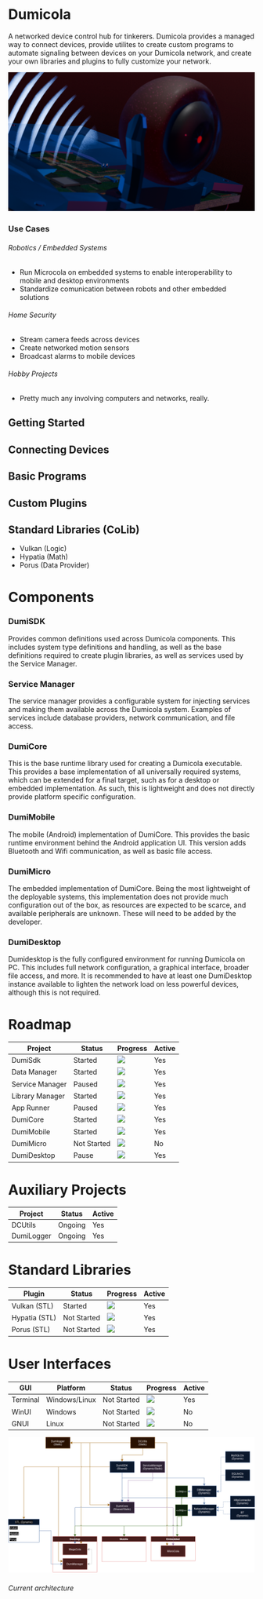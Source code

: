 # Dumicola
A networked device control hub for tinkerers. Dumicola provides a managed way to connect devices, provide utilites to create custom programs to automate signaling between devices on your Dumicola network, and create your own libraries and plugins to fully customize your network.

![](./plogo1.png)

### Use Cases
###### Robotics / Embedded Systems
* Run Microcola on embedded systems to enable interoperability to mobile and desktop environments
* Standardize comunication between robots and other embedded solutions 
###### Home Security
* Stream camera feeds across devices
* Create networked motion sensors
* Broadcast alarms to mobile devices
###### Hobby Projects
* Pretty much any involving computers and networks, really.

## Getting Started

## Connecting Devices

## Basic Programs

## Custom Plugins

## Standard Libraries (CoLib)
* Vulkan (Logic)
* Hypatia (Math)
* Porus (Data Provider)

# Components
### DumiSDK
Provides common definitions used across Dumicola components. This includes system type definitions and handling, as well as the base definitions required to create plugin libraries, as well as services used by the Service Manager.

### Service Manager
The service manager provides a configurable system for injecting services and making them available across the Dumicola system. Examples of services include database providers, network communication, and file access.

### DumiCore
This is the base runtime library used for creating a Dumicola executable. This provides a base implementation of all universally required systems, which can be extended for a final target, such as for a desktop or embedded implementation. As such, this is lightweight and does not directly provide platform specific configuration.

### DumiMobile
The mobile (Android) implementation of DumiCore. This provides the basic runtime environment behind the Android application UI. This version adds Bluetooth and Wifi communication, as well as basic file access.

### DumiMicro
The embedded implementation of DumiCore. Being the most lightweight of the deployable systems, this implementation does not provide much configuration out of the box, as resources are expected to be scarce, and available peripherals are unknown. These will need to be added by the developer.

### DumiDesktop
Dumidesktop is the fully configured environment for running Dumicola on PC. This includes full network configuration, a graphical interface, broader file access, and more. It is recommended to have at least one DumiDesktop instance available to lighten the network load on less powerful devices, although this is not required.

# Roadmap

Project | Status | Progress | Active
--------|--------|----------|-------
| DumiSdk | Started | ![](https://geps.dev/progress/23/) | Yes 
| Data Manager | Started | ![](https://geps.dev/progress/20/) | Yes 
| Service Manager | Paused | ![](https://geps.dev/progress/40/) | Yes 
| Library Manager | Started | ![](https://geps.dev/progress/20/) | Yes 
| App Runner | Paused | ![](https://geps.dev/progress/0/) | Yes 
| DumiCore | Started | ![](https://geps.dev/progress/6/) | Yes 
| DumiMobile | Started | ![](https://geps.dev/progress/1/) | Yes 
| DumiMicro | Not Started | ![](https://geps.dev/progress/0/) | No 
| DumiDesktop | Pause | ![](https://geps.dev/progress/2/) | Yes 

# Auxiliary Projects
Project | Status  | Active
--------|--------|-------
| DCUtils | Ongoing | Yes
| DumiLogger | Ongoing | Yes

# Standard Libraries
Plugin | Status | Progress | Active
------ | ------ | -------- | ------
| Vulkan (STL) | Started | ![](https://geps.dev/progress/5/) | Yes 
| Hypatia (STL) | Not Started | ![](https://geps.dev/progress/0/) | Yes 
| Porus (STL) | Not Started | ![](https://geps.dev/progress/0/) | Yes 

# User Interfaces
GUI | Platform | Status | Progress | Active
--- | -------- | ------ | -------- | ------
| Terminal | Windows/Linux | Not Started | ![](https://geps.dev/progress/0/) | Yes
| WinUI | Windows | Not Started | ![](https://geps.dev/progress/0/) | No
| GNUI | Linux | Not Started | ![](https://geps.dev/progress/0/) | No

![](./overview_arch_tp.png)
###### Current architecture